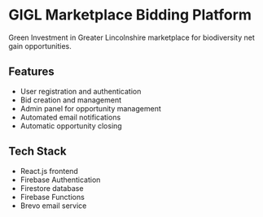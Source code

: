 # GIGL Marketplace Bidding Platform

Green Investment in Greater Lincolnshire marketplace for biodiversity net gain opportunities.

## Features
- User registration and authentication
- Bid creation and management
- Admin panel for opportunity management
- Automated email notifications
- Automatic opportunity closing

## Tech Stack
- React.js frontend
- Firebase Authentication
- Firestore database
- Firebase Functions
- Brevo email service